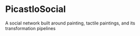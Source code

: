 # PicastloSocial
A social network built around painting, tactile paintings, and its transformation pipelines
